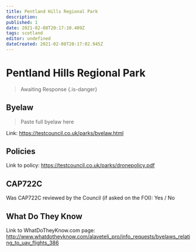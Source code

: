 ```yaml
---
title: Pentland Hills Regional Park
description:
published: 1
date: 2021-02-08T20:17:10.409Z
tags: scotland
editor: undefined
dateCreated: 2021-02-08T20:17:02.945Z
---
```


# Pentland Hills Regional Park
>  Awaiting Response
> {.is-danger}

## Byelaw
> Paste full byelaw here

Link:
https://testcouncil.co.uk/parks/byelaw.html

## Policies
Link to policy:
https://testcouncil.co.uk/parks/dronepolicy.pdf

## CAP722C

Was CAP722C reviewed by the Council (if asked on the FOI): Yes / No

## What Do They Know

Link to WhatDoTheyKnow.com page:
http://www.whatdotheyknow.com/alaveteli_pro/info_requests/byelaws_relating_to_uav_flights_386

